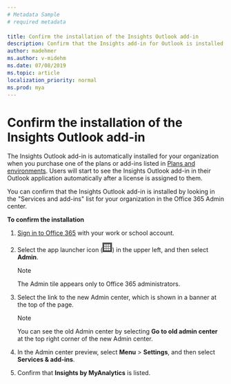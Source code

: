 ```yaml
---
# Metadata Sample
# required metadata

title: Confirm the installation of the Insights Outlook add-in
description: Confirm that the Insights add-in for Outlook is installed
author: madehmer
ms.author: v-midehm
ms.date: 07/08/2019
ms.topic: article
localization_priority: normal 
ms.prod: mya
---
```


# Confirm the installation of the Insights Outlook add-in

The Insights Outlook add-in is automatically installed for your organization when you purchase one of the plans or add-ins listed in [Plans and environments](../overview/plans-environments.md). Users will start to see the Insights Outlook add-in in their Outlook application automatically after a license is assigned to them.

You can confirm that the Insights Outlook add-in is installed by looking in the "Services and add-ins" list for your organization in the Office 365 Admin center.

**To confirm the installation**

1. [Sign in to Office 365](https://support.office.com/en-us/article/where-to-sign-in-to-office-365-for-business-e9eb7d51-5430-4929-91ab-6157c5a050b4?ui=en-US&rs=en-US&ad=US) with your work or school account.

2. Select the app launcher icon (<img src="../../Images/app-launcher-icon.png" alt="Office 365 app launcher icon">) in the upper left, and then select **Admin**.

    > [!Note]
    > The Admin tile appears only to Office 365 administrators.

3. Select the link to the new Admin center, which is shown in a banner at the top of the page.

    > [!Note]
    > You can see the old Admin center by selecting **Go to old admin center** at the top right corner of the new Admin center.

4. In the Admin center preview, select **Menu** > **Settings**, and then select **Services & add-ins**.

5. Confirm that **Insights by MyAnalytics** is listed.
